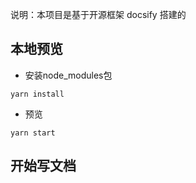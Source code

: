 
说明：本项目是基于开源框架 docsify 搭建的

## 本地预览

- 安装node_modules包

```
yarn install
```

- 预览

```
yarn start
```

## 开始写文档


